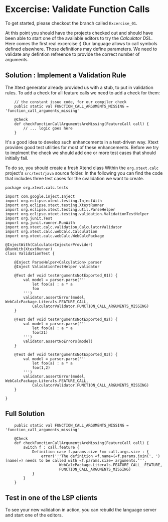 # Excercise: Validate Function Calls

To get started, please checkout the branch called `Excercise_01`.

At this point you should have the projects checked out and should have been able to start one of the available editors to try the _Calculator DSL_. Here comes the first real excercise :) 
Our language allows to call symbols defined elsewhere. Those definitions may define parameters. We need to validate any defintion refreence to provide the correct number of arguments.

## Solution : Implement a Validation Rule

The Xtext generator already provided us with a stub, to put in validation rules. To add a check for all feature calls we need to add a check for them:

```{xtend}
    // the constant issue code, for our compiler check
	public static val FUNCTION_CALL_ARGUMENTS_MISSING = 'function_call_arguments_missing'

	@Check
	def checkFunctionCallArgumentsAreMissing(FeatureCall call) {
		// ... logic goes here
	}
```

It's a good idea to develop such enhancements in a test-driven way. Xtext provides good test utilities for most of these enhancements. Before we try to implment the check we should add one or more test cases that should initially fail.

To do so, you should create a fresh Xtend class Within the `org.xtext.calc` project's `src/test/java` source folder.
In the following you can find the code that includes three test cases for the cvalidation we want to create.

```{xtend}
package org.xtext.calc.tests

import com.google.inject.Inject
import org.eclipse.xtext.testing.InjectWith
import org.eclipse.xtext.testing.XtextRunner
import org.eclipse.xtext.testing.util.ParseHelper
import org.eclipse.xtext.testing.validation.ValidationTestHelper
import org.junit.Test
import org.junit.runner.RunWith
import org.xtext.calc.validation.CalculatorValidator
import org.xtext.calc.webCalc.Calculation
import org.xtext.calc.webCalc.WebCalcPackage

@InjectWith(CalculatorInjectorProvider)
@RunWith(XtextRunner)
class ValidationTest {

	@Inject ParseHelper<Calculation> parser
	@Inject ValidationTestHelper validator

	@Test def void testArgumentsNotExported_01() {
		val model = parser.parse(''' 
			let foo(a) : a * a
			foo
		''')
		validator.assertError(model, WebCalcPackage.Literals.FEATURE_CALL,
			CalculatorValidator.FUNCTION_CALL_ARGUMENTS_MISSING)
	}

	@Test def void testArgumentsNotExported_02() {
		val model = parser.parse(''' 
			let foo(a) : a * a
			foo(21)
		''')
		validator.assertNoErrors(model)
	}

	@Test def void testArgumentsNotExported_03() {
		val model = parser.parse(''' 
			let foo(a) : a * a
			foo(1,2)
		''')
		validator.assertError(model, WebCalcPackage.Literals.FEATURE_CALL,
			CalculatorValidator.FUNCTION_CALL_ARGUMENTS_MISSING)
	}

}

```

## Full Solution

```{xtend}
	public static val FUNCTION_CALL_ARGUMENTS_MISSING = 'function_call_arguments_missing'

	@Check
	def checkFunctionCallArgumentsAreMissing(FeatureCall call) {
		switch f : call.feature {
			Definition case f.params.size !== call.args.size : {
				error('''The definition «f.name»(«f.params.join(', ')[name]») needs to be called with «f.params.size» arguments.''', 
						WebCalcPackage.Literals.FEATURE_CALL__FEATURE,
						FUNCTION_CALL_ARGUMENTS_MISSING)
			}
		}
	}
```

## Test in one of the LSP clients

To see your new validation in action, you can rebuild the language server and start one of the editors.